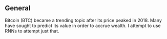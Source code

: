 ## General
Bitcoin (BTC) became a trending topic after its price peaked in 2018. Many have sought to predict its value in order to accrue wealth. I attempt to use RNNs to attempt just that.


